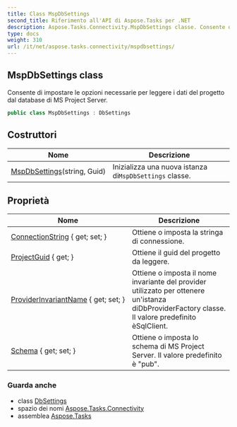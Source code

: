 ```yaml
---
title: Class MspDbSettings
second_title: Riferimento all'API di Aspose.Tasks per .NET
description: Aspose.Tasks.Connectivity.MspDbSettings classe. Consente di impostare le opzioni necessarie per leggere i dati del progetto dal database di MS Project Server.
type: docs
weight: 310
url: /it/net/aspose.tasks.connectivity/mspdbsettings/
---
```

## MspDbSettings class

Consente di impostare le opzioni necessarie per leggere i dati del progetto dal database di MS Project Server.

```csharp
public class MspDbSettings : DbSettings
```

## Costruttori

| Nome | Descrizione |
| --- | --- |
| [MspDbSettings](mspdbsettings/)(string, Guid) | Inizializza una nuova istanza di`MspDbSettings` classe. |

## Proprietà

| Nome | Descrizione |
| --- | --- |
| [ConnectionString](../../aspose.tasks.connectivity/dbsettings/connectionstring/) { get; set; } | Ottiene o imposta la stringa di connessione. |
| [ProjectGuid](../../aspose.tasks.connectivity/mspdbsettings/projectguid/) { get; } | Ottiene il guid del progetto da leggere. |
| [ProviderInvariantName](../../aspose.tasks.connectivity/dbsettings/providerinvariantname/) { get; set; } | Ottiene o imposta il nome invariante del provider utilizzato per ottenere un'istanza diDbProviderFactory classe.  Il valore predefinito èSqlClient. |
| [Schema](../../aspose.tasks.connectivity/mspdbsettings/schema/) { get; set; } | Ottiene o imposta lo schema di MS Project Server. Il valore predefinito è "pub". |

### Guarda anche

* class [DbSettings](../dbsettings/)
* spazio dei nomi [Aspose.Tasks.Connectivity](../../aspose.tasks.connectivity/)
* assemblea [Aspose.Tasks](../../)



